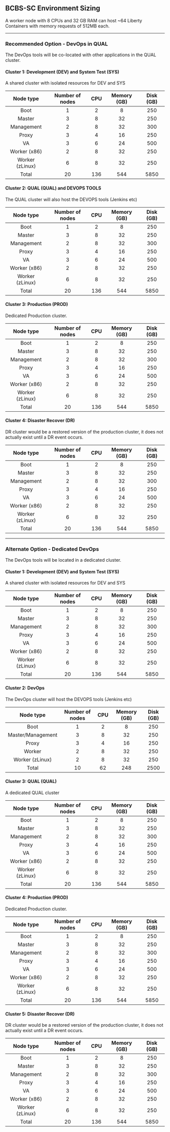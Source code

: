 BCBS-SC Environment Sizing
---

A worker node with 8 CPUs and 32 GB RAM can host ~64 Liberty Containers with memory requests of 512MB each.

-------------------
### Recommended Option - DevOps in QUAL
The DevOps tools will be co-located with other applications in the QUAL cluster.

#### Cluster 1: Development (DEV) and System Test (SYS)
A shared cluster with isolated resources for DEV and SYS

| Node type | Number of nodes | CPU | Memory (GB) | Disk (GB) |
| :---: | :---: | :---: | :---: | :---: |
|	Boot	| 1	| 2	| 8	| 250 |
|	Master	| 3	| 8	| 32 | 250 |
|	Management | 2	| 8	| 32 | 300 |
|	Proxy	| 3	| 4	| 16 | 250 |
|	VA	| 3	| 6	| 24	| 500 |
|	Worker (x86) | 2 | 8 | 32	| 250 |
|	Worker (zLinux) | 6 | 8 | 32	| 250 |
|	Total |	20	| 136	| 544	| 5850 |

#### Cluster 2: QUAL (QUAL) and DEVOPS TOOLS
The QUAL cluster will also host the DEVOPS tools (Jenkins etc)

| Node type | Number of nodes | CPU | Memory (GB) | Disk (GB) |
| :---: | :---: | :---: | :---: | :---: |
|	Boot	| 1	| 2	| 8	| 250 |
|	Master	| 3	| 8	| 32 | 250 |
|	Management | 2	| 8	| 32 | 300 |
|	Proxy	| 3	| 4	| 16 | 250 |
|	VA	| 3	| 6	| 24	| 500 |
|	Worker (x86) | 2 | 8 | 32	| 250 |
|	Worker (zLinux) | 6 | 8 | 32	| 250 |
|	Total |	20	| 136	| 544	| 5850 |

#### Cluster 3: Production (PROD)
Dedicated Production cluster.

| Node type | Number of nodes | CPU | Memory (GB) | Disk (GB) |
| :---: | :---: | :---: | :---: | :---: |
|	Boot	| 1	| 2	| 8	| 250 |
|	Master	| 3	| 8	| 32 | 250 |
|	Management | 2	| 8	| 32 | 300 |
|	Proxy	| 3	| 4	| 16 | 250 |
|	VA	| 3	| 6	| 24	| 500 |
|	Worker (x86) | 2 | 8 | 32	| 250 |
|	Worker (zLinux) | 6 | 8 | 32	| 250 |
|	Total |	20	| 136	| 544	| 5850 |

#### Cluster 4: Disaster Recover (DR)
DR cluster would be a restored version of the production cluster, it does not actually exist until a DR event occurs.

| Node type | Number of nodes | CPU | Memory (GB) | Disk (GB) |
| :---: | :---: | :---: | :---: | :---: |
|	Boot	| 1	| 2	| 8	| 250 |
|	Master	| 3	| 8	| 32 | 250 |
|	Management | 2	| 8	| 32 | 300 |
|	Proxy	| 3	| 4	| 16 | 250 |
|	VA	| 3	| 6	| 24	| 500 |
|	Worker (x86) | 2 | 8 | 32	| 250 |
|	Worker (zLinux) | 6 | 8 | 32	| 250 |
|	Total |	20	| 136	| 544	| 5850 |

-------------------
### Alternate Option - Dedicated DevOps
The DevOps tools will be located in a dedicated cluster.

#### Cluster 1: Development (DEV) and System Test (SYS)
A shared cluster with isolated resources for DEV and SYS

| Node type | Number of nodes | CPU | Memory (GB) | Disk (GB) |
| :---: | :---: | :---: | :---: | :---: |
|	Boot	| 1	| 2	| 8	| 250 |
|	Master	| 3	| 8	| 32 | 250 |
|	Management | 2	| 8	| 32 | 300 |
|	Proxy	| 3	| 4	| 16 | 250 |
|	VA	| 3	| 6	| 24	| 500 |
|	Worker (x86) | 2 | 8 | 32	| 250 |
|	Worker (zLinux) | 6 | 8 | 32	| 250 |
|	Total |	20	| 136	| 544	| 5850 |

#### Cluster 2: DevOps
The DevOps cluster will host the DEVOPS tools (Jenkins etc)

| Node type | Number of nodes | CPU | Memory (GB) | Disk (GB) |
| :---: | :---: | :---: | :---: | :---: |
| Boot	| 1	| 2	| 8	| 250 |
|	Master/Management	| 3	| 8	| 32	| 250 |
|	Proxy	| 3	| 4	| 16	| 250 |
|	Worker | 2	| 8	| 32	| 250 |
|	Worker (zLinux) | 2 | 8 | 32	| 250 |
|	Total  | 10	| 62	| 248	| 2500 |

#### Cluster 3: QUAL (QUAL)
A dedicated QUAL cluster

| Node type | Number of nodes | CPU | Memory (GB) | Disk (GB) |
| :---: | :---: | :---: | :---: | :---: |
|	Boot	| 1	| 2	| 8	| 250 |
|	Master	| 3	| 8	| 32 | 250 |
|	Management | 2	| 8	| 32 | 300 |
|	Proxy	| 3	| 4	| 16 | 250 |
|	VA	| 3	| 6	| 24	| 500 |
|	Worker (x86) | 2 | 8 | 32	| 250 |
|	Worker (zLinux) | 6 | 8 | 32	| 250 |
|	Total |	20	| 136	| 544	| 5850 |

#### Cluster 4: Production (PROD)
Dedicated Production cluster.

| Node type | Number of nodes | CPU | Memory (GB) | Disk (GB) |
| :---: | :---: | :---: | :---: | :---: |
|	Boot	| 1	| 2	| 8	| 250 |
|	Master	| 3	| 8	| 32 | 250 |
|	Management | 2	| 8	| 32 | 300 |
|	Proxy	| 3	| 4	| 16 | 250 |
|	VA	| 3	| 6	| 24	| 500 |
|	Worker (x86) | 2 | 8 | 32	| 250 |
|	Worker (zLinux) | 6 | 8 | 32	| 250 |
|	Total |	20	| 136	| 544	| 5850 |

#### Cluster 5: Disaster Recover (DR)
DR cluster would be a restored version of the production cluster, it does not actually exist until a DR event occurs.

| Node type | Number of nodes | CPU | Memory (GB) | Disk (GB) |
| :---: | :---: | :---: | :---: | :---: |
|	Boot	| 1	| 2	| 8	| 250 |
|	Master	| 3	| 8	| 32 | 250 |
|	Management | 2	| 8	| 32 | 300 |
|	Proxy	| 3	| 4	| 16 | 250 |
|	VA	| 3	| 6	| 24	| 500 |
|	Worker (x86) | 2 | 8 | 32	| 250 |
|	Worker (zLinux) | 6 | 8 | 32	| 250 |
|	Total |	20	| 136	| 544	| 5850 |
